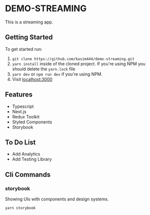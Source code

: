 # DEMO-STREAMING

This is a streaming app.

## Getting Started

To get started run:

1. `git clone https://github.com/kasim444/demo-streaming.git`
2. `yarn install` inside of the cloned project. If you're using NPM you should delete the `yarn.lock` file
3. `yarn dev` or `npm run dev` if you're using NPM.
4. Visit [localhost:3000](http://localhost:3000/)

## Features

- Typescript
- Next.js
- Redux Toolkit
- Styled Components
- Storybook

## To Do List

- Add Analytics
- Add Testing Library

## Cli Commands

### storybook

Showing UIs with components and design systems.

`yarn storybook`
